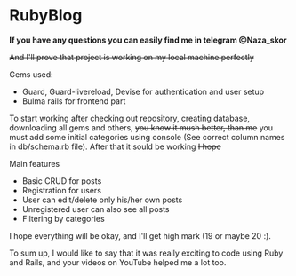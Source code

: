 # RubyBlog

**If you have any questions you can easily find me in telegram @Naza_skor**

~~And I'll prove that project is working on my local machine perfectly~~

Gems used:
- Guard, Guard-livereload, Devise for authentication and user setup
- Bulma rails for frontend part

To start working after checking out repository, creating database, downloading all gems and others, ~~you know it mush better, than me~~ you must add some initial categories using console (See correct column names in db/schema.rb file). After that it sould be working ~~I hope~~

Main features
- Basic CRUD for posts
- Registration for users
- User can edit/delete only his/her own posts
- Unregistered user can also see all posts
- Filtering by categories

I hope everything will be okay, and I'll get high mark (19 or maybe 20 :).

To sum up, I would like to say that it was really exciting to code using Ruby and Rails, and your videos on YouTube helped me a lot too.